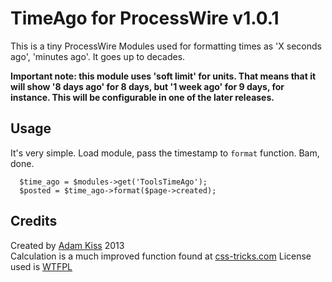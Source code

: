 # TimeAgo for ProcessWire v1.0.1

This is a tiny ProcessWire Modules used for formatting times as 'X seconds ago', 'minutes ago'. It goes up to decades.

**Important note: this module uses 'soft limit' for units. That means that it will show '8 days ago' for 8 days, but '1 week ago' for 9 days, for instance. This will be configurable in one of the later releases.**

## Usage

It's very simple. Load module, pass the timestamp to `format` function. Bam, done.

```
  $time_ago = $modules->get('ToolsTimeAgo');
  $posted = $time_ago->format($page->created);
```

## Credits

Created by [Adam Kiss](http://adamkiss.com) 2013  
Calculation is a much improved function found at [css-tricks.com](http://css-tricks.com/snippets/php/time-ago-function/)
License used is [WTFPL](http://www.wtfpl.net/)